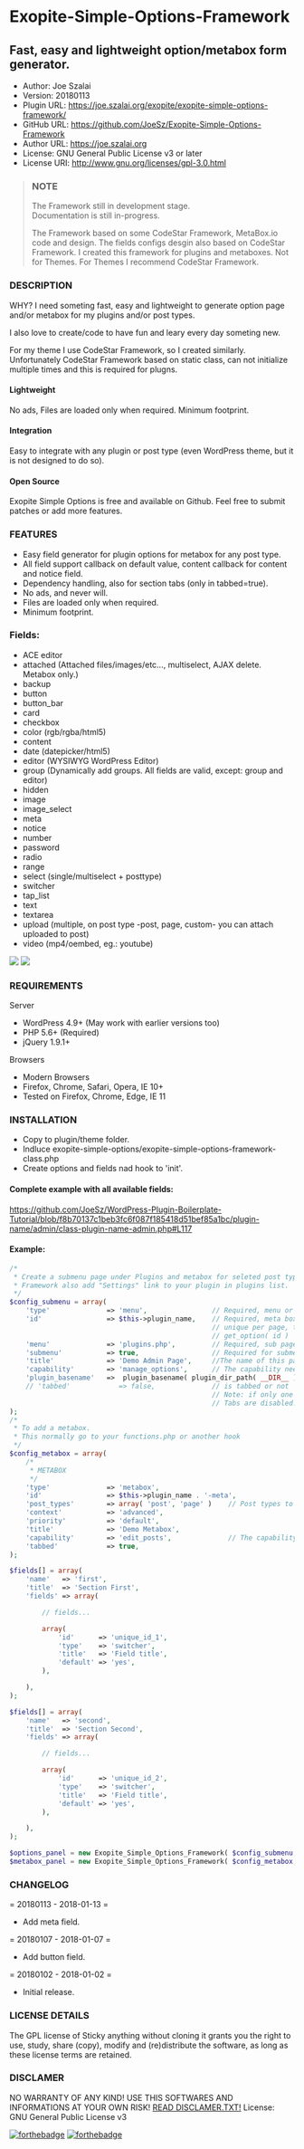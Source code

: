 # Exopite-Simple-Options-Framework

## Fast, easy and lightweight option/metabox form generator.

- Author: Joe Szalai
- Version: 20180113
- Plugin URL: https://joe.szalai.org/exopite/exopite-simple-options-framework/
- GitHub URL: https://github.com/JoeSz/Exopite-Simple-Options-Framework
- Author URL: https://joe.szalai.org
- License: GNU General Public License v3 or later
- License URI: http://www.gnu.org/licenses/gpl-3.0.html

> ### NOTE
>
> The Framework still in development stage. <br />
> Documentation is still in-progress.
>
> The Framework based on some CodeStar Framework, MetaBox.io code and design. The fields configs desgin also based on CodeStar Framework.
I created this framework for plugins and metaboxes. Not for Themes. For Themes I recommend CodeStar Framework.

### DESCRIPTION

WHY?
I need someting fast, easy and lightweight to generate option page and/or metabox for my plugins and/or post types.

I also love to create/code to have fun and leary every day someting new.

For my theme I use CodeStar Framework, so I created similarly. Unfortunately CodeStar Framework based on static class, can not initialize multiple times and this is required for plugns.

#### Lightweight

No ads, Files are loaded only when required. Minimum footprint.

#### Integration

Easy to integrate with any plugin or post type (even WordPress theme, but it is not designed to do so).

#### Open Source

Exopite Simple Options is free and available on Github. Feel free to submit patches or add more features.

### FEATURES

- Easy field generator for plugin options for metabox for any post type.
- All field support callback on default value, content callback for content and notice field.
- Dependency handling, also for section tabs (only in tabbed=true).
- No ads, and never will.
- Files are loaded only when required.
- Minimum footprint.

### Fields:
- ACE editor
- attached (Attached files/images/etc..., multiselect, AJAX delete. Metabox only.)
- backup
- button
- button_bar
- card
- checkbox
- color (rgb/rgba/html5)
- content
- date (datepicker/html5)
- editor (WYSIWYG WordPress Editor)
- group (Dynamically add groups. All fields are valid, except: group and editor)
- hidden
- image
- image_select
- meta
- notice
- number
- password
- radio
- range
- select (single/multiselect + posttype)
- switcher
- tap_list
- text
- textarea
- upload (multiple, on post type -post, page, custom- you can attach uploaded to post)
- video (mp4/oembed, eg.: youtube)

![](assets/screenshot-2.png)
![](assets/screenshot-3.png)

### REQUIREMENTS

Server

* WordPress 4.9+ (May work with earlier versions too)
* PHP 5.6+ (Required)
* jQuery 1.9.1+

Browsers

* Modern Browsers
* Firefox, Chrome, Safari, Opera, IE 10+
* Tested on Firefox, Chrome, Edge, IE 11

### INSTALLATION

* Copy to plugin/theme folder.
* Indluce exopite-simple-options/exopite-simple-options-framework-class.php
* Create options and fields nad hook to 'init'.

#### Complete example with all available fields:
https://github.com/JoeSz/WordPress-Plugin-Boilerplate-Tutorial/blob/f8b70137c1beb3fc6f087f185418d51bef85a1bc/plugin-name/admin/class-plugin-name-admin.php#L117

#### Example:
```php
/*
 * Create a submenu page under Plugins and metabox for seleted post type(s).
 * Framework also add "Settings" link to your plugin in plugins list.
 */
$config_submenu = array(
    'type'              => 'menu',                // Required, menu or metabox
    'id'                => $this->plugin_name,    // Required, meta box id,
                                                  // unique per page, to save:
                                                  // get_option( id )
    'menu'              => 'plugins.php',         // Required, sub page to your options page
    'submenu'           => true,                  // Required for submenu
    'title'             => 'Demo Admin Page',     //The name of this page
    'capability'        => 'manage_options',      // The capability needed to view the page
    'plugin_basename'   =>  plugin_basename( plugin_dir_path( __DIR__ ) . $this->plugin_name . '.php' ),
    // 'tabbed'            => false,              // is tabbed or not
                                                  // Note: if only one section then
                                                  // Tabs are disabled.
);
/*
 * To add a metabox.
 * This normally go to your functions.php or another hook
 */
$config_metabox = array(
    /*
     * METABOX
     */
    'type'              => 'metabox',
    'id'                => $this->plugin_name . '-meta',
    'post_types'        => array( 'post', 'page' )    // Post types to display meta box
    'context'           => 'advanced',
    'priority'          => 'default',
    'title'             => 'Demo Metabox',
    'capability'        => 'edit_posts',              // The capability needed to view the page
    'tabbed'            => true,
);

$fields[] = array(
    'name'   => 'first',
    'title'  => 'Section First',
    'fields' => array(

        // fields...

        array(
            'id'      => 'unique_id_1',
            'type'    => 'switcher',
            'title'   => 'Field title',
            'default' => 'yes',
        ),

    ),
);

$fields[] = array(
    'name'   => 'second',
    'title'  => 'Section Second',
    'fields' => array(

        // fields...

        array(
            'id'      => 'unique_id_2',
            'type'    => 'switcher',
            'title'   => 'Field title',
            'default' => 'yes',
        ),

    ),
);

$options_panel = new Exopite_Simple_Options_Framework( $config_submenu, $fields );
$metabox_panel = new Exopite_Simple_Options_Framework( $config_metabox, $fields );
```

### CHANGELOG

= 20180113 - 2018-01-13 =
* Add meta field.

= 20180107 - 2018-01-07 =
* Add button field.

= 20180102 - 2018-01-02 =
* Initial release.

### LICENSE DETAILS

The GPL license of Sticky anything without cloning it grants you the right to use, study, share (copy), modify and (re)distribute the software, as long as these license terms are retained.

### DISCLAMER

NO WARRANTY OF ANY KIND! USE THIS SOFTWARES AND INFORMATIONS AT YOUR OWN RISK!
[READ DISCLAMER.TXT!](https://joe.szalai.org/disclaimer/)
License: GNU General Public License v3

[![forthebadge](http://forthebadge.com/images/badges/built-by-developers.svg)](http://forthebadge.com) [![forthebadge](http://forthebadge.com/images/badges/for-you.svg)](http://forthebadge.com)
